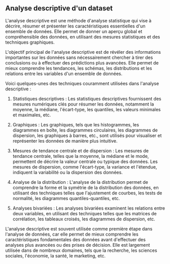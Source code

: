 ## Analyse descriptive d'un dataset

L'analyse descriptive est une méthode d'analyse statistique qui vise à décrire, résumer et présenter les caractéristiques essentielles d'un ensemble de données. Elle permet de donner un aperçu global et compréhensible des données, en utilisant des mesures statistiques et des techniques graphiques.

L'objectif principal de l'analyse descriptive est de révéler des informations importantes sur les données sans nécessairement chercher à tirer des conclusions ou à effectuer des prédictions plus avancées. Elle permet de mieux comprendre les tendances, les schémas, les distributions et les relations entre les variables d'un ensemble de données.

Voici quelques-unes des techniques couramment utilisées dans l'analyse descriptive :

 1. Statistiques descriptives : Les statistiques descriptives fournissent des mesures numériques clés pour résumer les données, notamment la moyenne, la médiane, l'écart-type, les quantiles, les valeurs minimales et maximales, etc.

 2. Graphiques : Les graphiques, tels que les histogrammes, les diagrammes en boîte, les diagrammes circulaires, les diagrammes de dispersion, les graphiques à barres, etc., sont utilisés pour visualiser et représenter les données de manière plus intuitive.

3. Mesures de tendance centrale et de dispersion : Les mesures de tendance centrale, telles que la moyenne, la médiane et le mode, permettent de décrire la valeur centrale ou typique des données. Les mesures de dispersion, comme l'écart-type, la variance et l'étendue, indiquent la variabilité ou la dispersion des données.

4. Analyse de la distribution : L'analyse de la distribution permet de comprendre la forme et la symétrie de la distribution des données, en utilisant des techniques telles que l'ajustement de courbes, les tests de normalité, les diagrammes quantiles-quantiles, etc.

5. Analyses bivariées : Les analyses bivariées examinent les relations entre deux variables, en utilisant des techniques telles que les matrices de corrélation, les tableaux croisés, les diagrammes de dispersion, etc.

L'analyse descriptive est souvent utilisée comme première étape dans l'analyse de données, car elle permet de mieux comprendre les caractéristiques fondamentales des données avant d'effectuer des analyses plus avancées ou des prises de décision. Elle est largement utilisée dans de nombreux domaines, tels que la recherche, les sciences sociales, l'économie, la santé, le marketing, etc.

